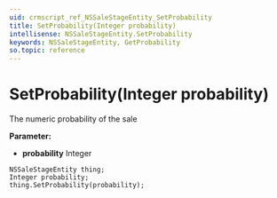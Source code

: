 ```yaml
---
uid: crmscript_ref_NSSaleStageEntity_SetProbability
title: SetProbability(Integer probability)
intellisense: NSSaleStageEntity.SetProbability
keywords: NSSaleStageEntity, GetProbability
so.topic: reference
---
```


# SetProbability(Integer probability)

The numeric probability of the sale

**Parameter:** 
 - **probability** Integer

```crmscript
NSSaleStageEntity thing;
Integer probability;
thing.SetProbability(probability);
```


